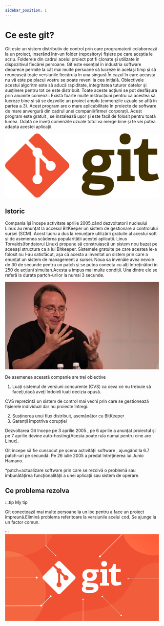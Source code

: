 ```yaml
---
sidebar_position: 1
---
```


# Ce este git?

Git este un sistem distributiv de control prin care programatorii colaborează la un proiect, inserând într-un folder (repository) fișiere pe care aceștia le scriu. Folderele din cadrul acelui proiect pot fi clonate și utilizate în dispozitivul fiecărei persoane. Git este esențial în industria software deoarece permite la cât mai multe persoane să lucreze în același timp și să reunească toate versiunile fiecăruia în una singură.În cazul în care aceasta  nu vă este pe placul vostru se poate reveni la cea inițială. Obiectivele acestui algoritm este să aducă rapiditate, integritatea tuturor datelor și susținere pentru tot ce este distribuit. Toate aceste acțiuni se pot desfășura prin anumite comenzi. Există foarte multe instrucțiuni pentru ca acestea să lucreze bine și să se dezvolte un proiect amplu (comenzile uzuale se află în partea a 3). Acest program are o mare aplicabilitate în proiecte de software de mare anvergură din cadrul unei companii/firme/ 
 corporații. Acest program este gratuit , se instalează ușor și este facil de folosit pentru toată lumea. Odată ce înveți comenzile uzuale totul va merge bine și te vei putea adapta acestei aplicații. 

 ![Git1](../../repo/Git-intro/640px-Git-logo.svg.png)

## Istoric
Compania își începe activitate aprilie 2005,când dezvoltatorii nucleului Linux au renunțat la accesul BitKeeper un sistem de gestionare a controlului sursei (SCM). Acest lucru a dus la renunțare utilizării gratuite al acestui soft și de asemenea scăderea popularității acestei aplicații. Linus Torvalds(fondatorul Linux) propune să construiască un sistem nou bazat pe aceeași structura ca a lui Bitkeeper. Sistemele gratuite pe care acestea le-a folosit nu l-au satisfăcut, așa că acesta a inventat un sistem prin care a enunțat un sistem de management a sursei. Noua sa invenâie avea nevoie de 30 de secunde pentru un patch și se putea conecta cu alți întreținători în 250 de acțiuni simultan.Acesta a impus mai multe condiții. Una dintre ele se referă la durata partch-urilor la numai 3 secunde.

![Git2](../../repo/Git-intro/Torvalds-2011-705x400-1.jpg)


De asemenea această companie are trei obiective
1. Luați sistemul de versiuni concurente (CVS) ca ceva ce nu trebuie să faceți,dacă aveți îndoieli luați decizia opusă.
 
 CVS reprezintă un sistem de control mai vechi prin care se gestionează fișierele individual dar nu proiecte întregi.

2. Susținerea unui flux distribuit, asemănător cu BitKeeper
3. Garanții împotriva corupției 

Dezvoltarea Git începe pe 3 aprilie 2005 , pe 6 aprilie a anunțat proiectul și pe 7 aprilie devine auto-hosting(Acesta poate rula numai pentru cine are Linux).

Git începe să fie cunsocut pe șcena activității software , ajungând la 6.7 patch-uri pe secundă.
Pe 26 iulie 2005 a predat întreținerea lui Junio Hamano.

*patch=actualizare software prin care se rezolvă o problemă sau îmbunătățirea funcționalității a unei aplicații sau sistem de operare.

## Ce problema rezolva

:::tip My tip

Git conectează mai multe persoane la un loc pentru a face un proiect împreună.Elimină problema referitoare la versiunile acelui cod. Se ajunge la un factor comun.

:::
![Git3](../../repo/Git-intro/git-blog-header.png)

